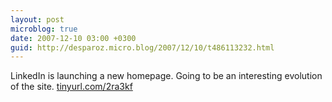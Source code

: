 ```yaml
---
layout: post
microblog: true
date: 2007-12-10 03:00 +0300
guid: http://desparoz.micro.blog/2007/12/10/t486113232.html
---
```

LinkedIn is launching a new homepage.  Going to be an interesting evolution of the site.  [tinyurl.com/2ra3kf](http://tinyurl.com/2ra3kf)
